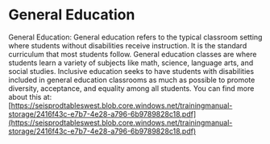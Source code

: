 # General Education
General Education: General education refers to the typical classroom setting where students without disabilities receive instruction. It is the standard curriculum that most students follow. General education classes are where students learn a variety of subjects like math, science, language arts, and social studies. Inclusive education seeks to have students with disabilities included in general education classrooms as much as possible to promote diversity, acceptance, and equality among all students.
You can find more about this at: [https://seisprodtableswest.blob.core.windows.net/trainingmanual-storage/2416f43c-e7b7-4e28-a796-6b9789828c18.pdf](https://seisprodtableswest.blob.core.windows.net/trainingmanual-storage/2416f43c-e7b7-4e28-a796-6b9789828c18.pdf)